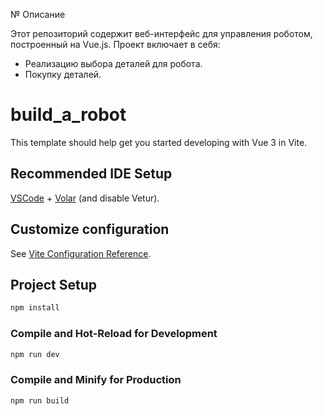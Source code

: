 № Описание

Этот репозиторий содержит веб-интерфейс для управления роботом, построенный на Vue.js. Проект включает в себя:
- Реализацию выбора деталей для робота.
- Покупку деталей. 

# build_a_robot

This template should help get you started developing with Vue 3 in Vite.

## Recommended IDE Setup

[VSCode](https://code.visualstudio.com/) + [Volar](https://marketplace.visualstudio.com/items?itemName=Vue.volar) (and disable Vetur).

## Customize configuration

See [Vite Configuration Reference](https://vite.dev/config/).

## Project Setup

```sh
npm install
```

### Compile and Hot-Reload for Development

```sh
npm run dev
```

### Compile and Minify for Production

```sh
npm run build
```

